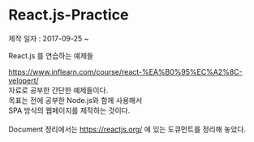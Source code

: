 # React.js-Practice
제작 일자 : 2017-09-25 ~

React.js 를 연습하는 예제들

https://www.inflearn.com/course/react-%EA%B0%95%EC%A2%8C-velopert/<br>
자료로 공부한 간단한 예제들이다.<br>
목표는 전에 공부한 Node.js와 함께 사용해서 <br>
SPA 방식의 웹페이지를 제작하는 것이다.<br>
<br>
Document 정리에서는 https://reactjs.org/ 에 있는 도큐먼트를 정리해 놓았다.
